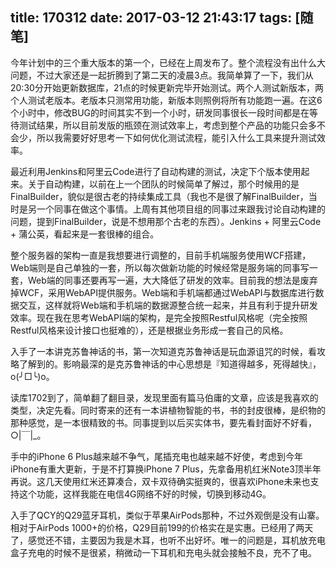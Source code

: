 title: 170312
date: 2017-03-12 21:43:17
tags: [随笔]
---

今年计划中的三个重大版本的第一个，已经在上周发布了。整个流程没有出什么大问题，不过大家还是一起折腾到了第二天的凌晨3点。我简单算了一下，我们从20:30分开始更新数据库，21点的时候更新完毕开始测试。两个人测试新版本，两个人测试老版本。老版本只测常用功能，新版本则照例将所有功能跑一遍。在这6个小时中，修改BUG的时间其实不到一个小时，研发同事很长一段时间都是在等待测试结果，所以目前发版的瓶颈在测试效率上，考虑到整个产品的功能只会多不会少，所以我需要好好思考一下如何优化测试流程，能引入什么工具来提升测试效率。

最近利用Jenkins和阿里云Code进行了自动构建的测试，决定下个版本使用起来。关于自动构建，以前在上一个团队的时候简单了解过，那个时候用的是FinalBuilder，貌似是很古老的持续集成工具（我也不是很了解FinalBuilder，当时是另一个同事在做这个事情。上周有其他项目组的同事过来跟我讨论自动构建的问题，提到FinalBuilder，说是不想用那个古老的东西）。Jenkins + 阿里云Code + 蒲公英，看起来是一套很棒的组合。

整个服务器的架构一直是我想要进行调整的，目前手机端服务使用WCF搭建，Web端则是自己单独的一套，所以每次做新功能的时候经常是服务端的同事写一套，Web端的同事还要再写一遍，大大降低了研发的效率。目前我的想法是废弃掉WCF，采用WebAPI提供服务。Web端和手机端都通过WebAPI与数据库进行数据交互，这样就将Web端和手机端的数据源整合统一起来，并且有利于提升研发效率。现在我在思考WebAPI端的架构，是完全按照Restful风格呢（完全按照Restful风格来设计接口也挺难的），还是根据业务形成一套自己的风格。

入手了一本讲克苏鲁神话的书，第一次知道克苏鲁神话是玩血源诅咒的时候，看攻略了解到的。影响最深的是克苏鲁神话的中心思想是『知道得越多，死得越快』，o(╯□╰)o。

读库1702到了，简单翻了翻目录，发现里面有篇马伯庸的文章，应该是我喜欢的类型，决定先看。同时寄来的还有一本讲植物智能的书，书的封皮很棒，是织物的那种感觉，是一本很精致的书。同事提到以后买实体书，要先看封面好不好看，○|￣|_。

手中的iPhone 6 Plus越来越不争气，尾插充电也越来越不好使，考虑到今年iPhone有重大更新，于是不打算换iPhone 7 Plus，先拿备用机红米Note3顶半年再说。这几天使用红米还算凑合，双卡双待确实挺爽的，很喜欢iPhone未来也支持这个功能，这样我能在电信4G网络不好的时候，切换到移动4G。

入手了QCY的Q29蓝牙耳机，类似于苹果AirPods那种，不过外观倒是没有山寨。相对于AirPods 1000+的价格，Q29目前199的价格实在是实惠。已经用了两天了，感觉还不错，主要因为我是木耳，也听不出好坏。唯一的问题是，耳机放充电盒子充电的时候不是很紧，稍微动一下耳机和充电头就会接触不良，充不了电。




